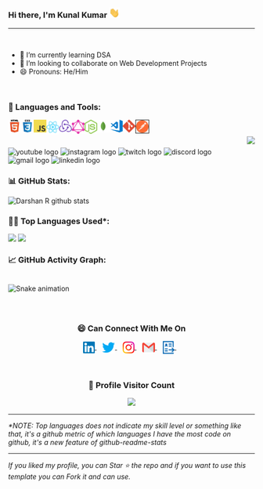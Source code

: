 ### Hi there, I'm Kunal Kumar <img src="https://github.com/kunal-kumar-au8/kunal-kumar-au8/blob/master/Assets/Hi.gif" width="22px">

---

<br />

- 🌱 I’m currently learning DSA
- 👯 I’m looking to collaborate on Web Development Projects
- 😄 Pronouns: He/Him
<!-- - ⚡ Fun fact: I'm in confusion, can you help me to choose the color for the website design -->

<br />


### 🧰 Languages and Tools:

<img align="left" alt="HTML5" width="26px" src="https://github.com/kunal-kumar-au8/kunal-kumar-au8/blob/master/Assets/html.png" />
<img align="left" alt="CSS3" width="26px" src="https://github.com/kunal-kumar-au8/kunal-kumar-au8/blob/master/Assets/css.png" />
<img align="left" alt="JavaScript" width="26px" src="https://github.com/kunal-kumar-au8/kunal-kumar-au8/blob/master/Assets/javascript.svg" />
<img align="left" alt="React" width="26px" src="https://github.com/kunal-kumar-au8/kunal-kumar-au8/blob/master/Assets/react-2.svg" />
<img align="left" alt="React" width="26px" src="https://github.com/kunal-kumar-au8/kunal-kumar-au8/blob/master/Assets/redux.svg" />
<img align="left" alt="React" width="26px" src="https://github.com/kunal-kumar-au8/kunal-kumar-au8/blob/master/Assets/graphql.svg" />
<img align="left" alt="Node.js" width="26px" src="https://github.com/kunal-kumar-au8/kunal-kumar-au8/blob/master/Assets/nodejs-icon.svg" />
<img align="left" alt="React" width="26px" src="https://github.com/kunal-kumar-au8/kunal-kumar-au8/blob/master/Assets/mongodb-icon-1.svg" />

<img align="left" alt="Visual Studio Code" width="26px" src="https://github.com/kunal-kumar-au8/kunal-kumar-au8/blob/master/Assets/visual-studio-code.png" />
<img align="left" alt="Git" width="26px" src="https://github.com/kunal-kumar-au8/kunal-kumar-au8/blob/master/Assets/git-icon.svg" />

<img align="left" alt="postman" width="26px" border = "1px solid white"  color = "red" src="https://github.com/kunal-kumar-au8/kunal-kumar-au8/blob/master/Assets/hello.png" />

<br />
<br />


<!-- Socal Profile -->

<img align="right" height="150" src="https://i.imgflip.com/65efzo.gif"  />

###

<div align="left">
  <img src="https://img.shields.io/static/v1?message=Youtube&logo=youtube&label=&color=FF0000&logoColor=white&labelColor=&style=for-the-badge" height="35" alt="youtube logo"  />
  <img src="https://img.shields.io/static/v1?message=Instagram&logo=instagram&label=&color=E4405F&logoColor=white&labelColor=&style=for-the-badge" height="35" alt="instagram logo"  />
  <img src="https://img.shields.io/static/v1?message=Twitch&logo=twitch&label=&color=9146FF&logoColor=white&labelColor=&style=for-the-badge" height="35" alt="twitch logo"  />
  <img src="https://img.shields.io/static/v1?message=Discord&logo=discord&label=&color=7289DA&logoColor=white&labelColor=&style=for-the-badge" height="35" alt="discord logo"  />
  <img src="https://img.shields.io/static/v1?message=Gmail&logo=gmail&label=&color=D14836&logoColor=white&labelColor=&style=for-the-badge" height="35" alt="gmail logo"  />
  <img src="https://img.shields.io/static/v1?message=LinkedIn&logo=linkedin&label=&color=0077B5&logoColor=white&labelColor=&style=for-the-badge" height="35" alt="linkedin logo"  />
</div>

###



<!--   Stats -->
### 📊 GitHub Stats:
![Darshan R github stats](https://github-readme-stats.vercel.app/api?username=kunal-kumar-au8&theme=nord&show_icons=true&count_private=true)
  
  
<!--   Top Languages Using -->
### 👨‍💻 Top Languages Used*:
![](https://github-profile-summary-cards.vercel.app/api/cards/repos-per-language?username=kunal-kumar-au8&theme=nord_dark)
![](https://github-profile-summary-cards.vercel.app/api/cards/most-commit-language?username=kunal-kumar-au8&theme=nord_dark)


<!--   GitHub stats graph -->
### 📈 GitHub Activity Graph:
 <br clear="both">

<img src="https://raw.githubusercontent.com/maurodesouza/maurodesouza/output/snake.svg" alt="Snake animation" />

###
 
 <br>

  <div align="center">
  <h3><b>😄 Can Connect With Me On</b></h3>
  </div>
<p align="center">
<!-- <a href="https://www.leetcode.com/kunal_kumar_au8" target="_blank">
  <img align="center" alt="Kunal Kumar | Portfolio" width="24px" src="https://github.com/SatYu26/SatYu26/blob/master/Assets/leetcode.png" />
</a> &nbsp;&nbsp; -->
<a href="https://www.linkedin.com/in/kunal-kumar-007/" target="_blank">
  <img align="center" alt="Kunal Kumar | Linkedin" width="24px" src="https://github.com/SatYu26/SatYu26/blob/master/Assets/Linkedin.svg" />
</a> &nbsp;&nbsp;
<a href="" target="_blank">
  <img align="center" alt="Kunal Kumar | Twitter" width="26px" src="https://github.com/SatYu26/SatYu26/blob/master/Assets/Twitter.svg" />
</a> &nbsp;&nbsp;
<a href="https://www.instagram.com/kunal_0_07/)" target= "_blank">
  <img align="center" alt="Kunal Kumar | Instagram" width="24px" src="https://github.com/SatYu26/SatYu26/blob/master/Assets/Instagram.svg" />
</a> &nbsp;&nbsp;
<a href="mailto:kunalkseven@gmail.com" target="_blank">
  <img align="center" alt="Kunal Kumar | Gmail" width="26px" src="https://github.com/SatYu26/SatYu26/blob/master/Assets/Gmail.svg" />
</a> &nbsp;&nbsp;
<a href="">
    <img align="center" alt="Kunal Kumar | Resume" width="24px" src="https://github.com/SatYu26/SatYu26/blob/master/Assets/resume.png" />
</a> &nbsp;&nbsp;
<p>
  
<br>
  
<div align=center>
  <h3><b>📍 Profile Visitor Count</b></h3>
</div>
    
<!-- retro visitor counter -->  
<p align="center" >   
  <img src="https://profile-counter.glitch.me/kunal-kumar-au8/count.svg" />  
</p>
   
  ---
  *\*NOTE: Top languages does not indicate my skill level or something like that, it's a github metric of which languages I have the most code on github, it's a new feature of github-readme-stats*
  
  ---
  *If you liked my profile, you can Star ⭐ the repo and if you want to use this template you can Fork it and can use.*
  
